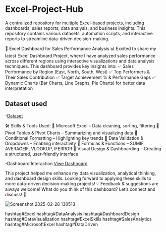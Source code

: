 # Excel-Project-Hub
A centralized repository for multiple Excel-based projects, including dashboards, sales reports, data analysis, and business insights. This repository contains various datasets, automation scripts, and interactive reports to streamline data-driven decision-making.

🚀 Excel Dashboard for Sales Performance Analysis 📊
Excited to share my latest Excel Dashboard Project, where I have analyzed sales performance across different regions using interactive visualizations and data analysis techniques. This dashboard provides key insights into:
✅ Sales Performance by Region (East, North, South, West)
✅ Top Performers & Their Sales Contribution
✅ Target Achievement % & Performance Gaps
✅ Dynamic Charts (Bar Charts, Line Graphs, Pie Charts) for better data interpretation

## Dataset used
-<a href="https://1drv.ms/x/c/3f232341b9c6abdd/Eeoj1VWoXL5Prl0RET_krHQBrtuhw1ruttA7Dk1rzJ2k0A?e=UwcYh9&nav=MTVfezY4RDA3ODU0LTJERTYtNDFDQi1CODNGLTIwMTlEQzBCODFFRH0">Dataset</a>

🛠 Skills & Tools Used:
📌 Microsoft Excel – Data cleaning, sorting, filtering
📌 Pivot Tables & Pivot Charts – Summarizing and visualizing data
📌 Conditional Formatting – Highlighting key trends
📌 Data Validation & Dropdowns – Enabling interactivity
📌 Formulas & Functions – SUMIF, AVERAGEIF, VLOOKUP, IFERROR
📌 Visual Design & Dashboarding – Creating a structured, user-friendly interface

-Dashboard Interaction <a href="https://github.com/RobinKamboj001/Excel-Project-Hub/blob/main/1_Sales_Data.png">Viwe Dashboard</a>

This project helped me enhance my data visualization, analytical thinking, and dashboard design skills. Looking forward to applying these skills to more data-driven decision-making projects!
💡 Feedback & suggestions are always welcome! What do you think of this dashboard? Let’s connect and discuss! 🔗

![Screenshot 2025-02-28 130513](https://github.com/user-attachments/assets/048dae50-aa7f-493e-a0c8-e8d639bad27c)


hashtag#Excel hashtag#DataAnalysis hashtag#DashboardDesign hashtag#DataVisualization hashtag#ExcelSkills hashtag#SalesAnalytics hashtag#MicrosoftExcel hashtag#DataDriven
